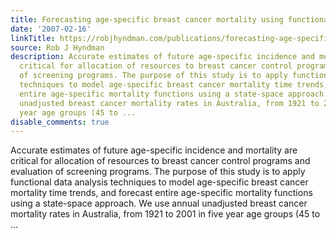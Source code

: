 ```yaml
---
title: Forecasting age-specific breast cancer mortality using functional data models
date: '2007-02-16'
linkTitle: https://robjhyndman.com/publications/forecasting-age-specific-breast-cancer-mortality-using-functional-data-models/
source: Rob J Hyndman
description: Accurate estimates of future age-specific incidence and mortality are
  critical for allocation of resources to breast cancer control programs and evaluation
  of screening programs. The purpose of this study is to apply functional data analysis
  techniques to model age-specific breast cancer mortality time trends, and forecast
  entire age-specific mortality functions using a state-space approach. We use annual
  unadjusted breast cancer mortality rates in Australia, from 1921 to 2001 in five
  year age groups (45 to ...
disable_comments: true
---
```

Accurate estimates of future age-specific incidence and mortality are critical for allocation of resources to breast cancer control programs and evaluation of screening programs. The purpose of this study is to apply functional data analysis techniques to model age-specific breast cancer mortality time trends, and forecast entire age-specific mortality functions using a state-space approach. We use annual unadjusted breast cancer mortality rates in Australia, from 1921 to 2001 in five year age groups (45 to ...
